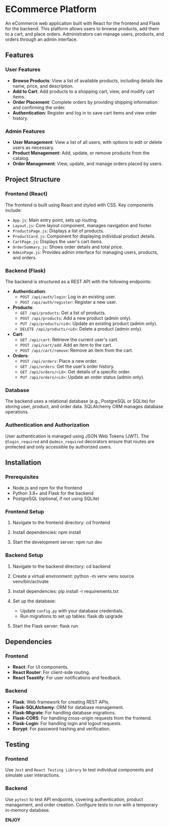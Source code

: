 # ECommerce Platform

An eCommerce web application built with React for the frontend and Flask for the backend. This platform allows users to browse products, add them to a cart, and place orders. Administrators can manage users, products, and orders through an admin interface.

## Features

### User Features
- **Browse Products**: View a list of available products, including details like name, price, and description.
- **Add to Cart**: Add products to a shopping cart, view, and modify cart items.
- **Order Placement**: Complete orders by providing shipping information and confirming the order.
- **Authentication**: Register and log in to save cart items and view order history.
  
### Admin Features
- **User Management**: View a list of all users, with options to edit or delete users as necessary.
- **Product Management**: Add, update, or remove products from the catalog.
- **Order Management**: View, update, and manage orders placed by users.

## Project Structure

### Frontend (React)
The frontend is built using React and styled with CSS. Key components include:

- `App.js`: Main entry point, sets up routing.
- `Layout.js`: Core layout component, manages navigation and footer.
- `ProductsPage.js`: Displays a list of products.
- `ProductCard.js`: Component for displaying individual product details.
- `CartPage.js`: Displays the user's cart items.
- `OrderSummary.js`: Shows order details and total price.
- `AdminPage.js`: Provides admin interface for managing users, products, and orders.

### Backend (Flask)
The backend is structured as a REST API with the following endpoints:

- **Authentication**:
  - `POST /api/auth/login`: Log in an existing user.
  - `POST /api/auth/register`: Register a new user.
- **Products**:
  - `GET /api/products`: Get a list of products.
  - `POST /api/products`: Add a new product (admin only).
  - `PUT /api/products/<id>`: Update an existing product (admin only).
  - `DELETE /api/products/<id>`: Delete a product (admin only).
- **Cart**:
  - `GET /api/cart`: Retrieve the current user's cart.
  - `POST /api/cart/add`: Add an item to the cart.
  - `POST /api/cart/remove`: Remove an item from the cart.
- **Orders**:
  - `POST /api/orders`: Place a new order.
  - `GET /api/orders`: Get the user’s order history.
  - `GET /api/orders/<id>`: Get details of a specific order.
  - `PUT /api/orders/<id>`: Update an order status (admin only).

### Database
The backend uses a relational database (e.g., PostgreSQL or SQLite) for storing user, product, and order data. SQLAlchemy ORM manages database operations.

### Authentication and Authorization
User authentication is managed using JSON Web Tokens (JWT). The `@login_required` and `@admin_required` decorators ensure that routes are protected and only accessible by authorized users.

## Installation

### Prerequisites
- Node.js and npm for the frontend
- Python 3.8+ and Flask for the backend
- PostgreSQL (optional, if not using SQLite)

### Frontend Setup

1. Navigate to the frontend directory:
   cd frontend

2. Install dependencies:
   npm install

3. Start the development server:
   npm run dev


### Backend Setup

1. Navigate to the backend directory:
   cd backend

2. Create a virtual environment:
   python -m venv venv
   source venv/bin/activate

3. Install dependencies:
   pip install -r requirements.txt

4. Set up the database:
   - Update `config.py` with your database credentials.
   - Run migrations to set up tables:
     flask db upgrade

5. Start the Flask server:
   flask run

## Dependencies

### Frontend
- **React**: For UI components.
- **React Router**: For client-side routing.
- **React Toastify**: For user notifications and feedback.

### Backend
- **Flask**: Web framework for creating REST APIs.
- **Flask-SQLAlchemy**: ORM for database management.
- **Flask-Migrate**: For handling database migrations.
- **Flask-CORS**: For handling cross-origin requests from the frontend.
- **Flask-Login**: For handling login and logout requests.
- **Bcrypt**: For password hashing and verification.

## Testing

### Frontend
Use `Jest` and `React Testing Library` to test individual components and simulate user interactions.

### Backend
Use `pytest` to test API endpoints, covering authentication, product management, and order creation. Configure tests to run with a temporary in-memory database.

**ENJOY**